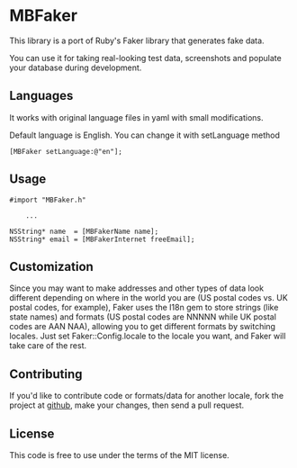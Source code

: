 MBFaker
=====
This library is a port of Ruby's Faker library that generates fake data.  

You can use it for taking real-looking test data, screenshots and populate
your database during development.

Languages
----------
It works with original language files in yaml with small modifications.

Default language is English. You can change it with setLanguage method

    [MBFaker setLanguage:@"en"];

Usage
-----
    #import "MBFaker.h"
    
        ...
            
    NSString* name  = [MBFakerName name];
    NSString* email = [MBFakerInternet freeEmail];

Customization
------------

Since you may want to make addresses and other types of data look different
depending on where in the world you are (US postal codes vs. UK postal codes,
for example), Faker uses the I18n gem to store strings (like state names) and
formats (US postal codes are NNNNN while UK postal codes are AAN NAA),
allowing you to get different formats by switching locales.  Just set
Faker::Config.locale to the locale you want, and Faker will take care of the
rest.

Contributing
------------
If you'd like to contribute code or formats/data for another locale, fork
the project at [github](https://github.com/bananita/mbfaker), make your changes,
then send a pull request.

License
-------
This code is free to use under the terms of the MIT license.
